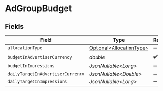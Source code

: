 # AdGroupBudget


## Fields

| Field                                                                  | Type                                                                   | Required                                                               | Description                                                            |
| ---------------------------------------------------------------------- | ---------------------------------------------------------------------- | ---------------------------------------------------------------------- | ---------------------------------------------------------------------- |
| `allocationType`                                                       | [Optional\<AllocationType>](../../models/components/AllocationType.md) | :heavy_minus_sign:                                                     | N/A                                                                    |
| `budgetInAdvertiserCurrency`                                           | *double*                                                               | :heavy_check_mark:                                                     | N/A                                                                    |
| `budgetInImpressions`                                                  | *JsonNullable\<Long>*                                                  | :heavy_minus_sign:                                                     | N/A                                                                    |
| `dailyTargetInAdvertiserCurrency`                                      | *JsonNullable\<Double>*                                                | :heavy_minus_sign:                                                     | N/A                                                                    |
| `dailyTargetInImpressions`                                             | *JsonNullable\<Long>*                                                  | :heavy_minus_sign:                                                     | N/A                                                                    |